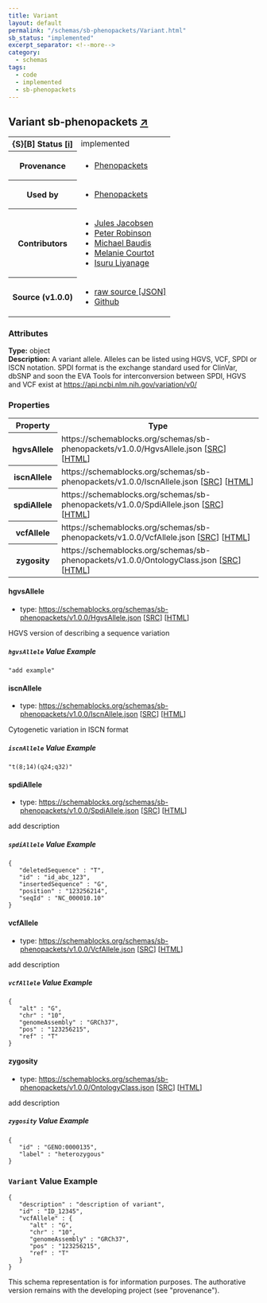 ```yaml
---
title: Variant
layout: default
permalink: "/schemas/sb-phenopackets/Variant.html"
sb_status: "implemented"
excerpt_separator: <!--more-->
category:
  - schemas
tags:
  - code
  - implemented
  - sb-phenopackets
---
```



<div id="schema-header-title">
  <h2>Variant <span id="schema-header-title-project">sb-phenopackets <a href="https://github.com/ga4gh-schemablocks/sb-phenopackets" target="_BLANK">&nearr;</a></span> </h2>
</div>

<table id="schema-header-table">
  <tr>
    <th>{S}[B] Status <a href="https://schemablocks.org/about/sb-status-levels.html">[i]</a></th>
    <td><div id="schema-header-status">implemented</div></td>
  </tr>

  <tr>
    <th>Provenance</th>
    <td>
      <ul>
<li><a href="https://github.com/phenopackets/phenopacket-schema/blob/master/docs/variant.rst">Phenopackets</a></li>
      </ul>
    </td>
  </tr>
  <tr>
    <th>Used by</th>
    <td>
      <ul>
<li><a href="https://github.com/phenopackets/phenopacket-schema/blob/master/docs/variant.rst">Phenopackets</a></li>
      </ul>
    </td>
  </tr>

<!--more-->

  <tr>
    <th>Contributors</th>
    <td>
      <ul>
<li><a href="https://orcid.org/0000-0002-3265-15918">Jules Jacobsen</a></li>
<li><a href="https://orcid.org/0000-0002-0736-91998">Peter Robinson</a></li>
<li><a href="https://orcid.org/0000-0002-9903-4248">Michael Baudis</a></li>
<li><a href="https://orcid.org/0000-0002-9551-6370">Melanie Courtot</a></li>
<li><a href="https://orcid.org/0000-0002-4839-5158">Isuru Liyanage</a></li>
      </ul>
    </td>
  </tr>
  <tr>
    <th>Source (v1.0.0)</th>
    <td>
      <ul>
        <li><a href="current/Variant.json" target="_BLANK">raw source [JSON]</a></li>
        <li><a href="https://github.com/ga4gh-schemablocks/sb-phenopackets/blob/master/schemas/Variant.yaml" target="_BLANK">Github</a></li>
      </ul>
    </td>
  </tr>
</table>

<div id="schema-attributes-title">
  <h3>Attributes</h3>
</div>

  
__Type:__ object  
__Description:__ A variant allele. Alleles can be listed using HGVS, VCF, SPDI or ISCN notation.
SPDI format is the exchange standard used for ClinVar, dbSNP and soon the EVA
Tools for interconversion between SPDI, HGVS and VCF exist at https://api.ncbi.nlm.nih.gov/variation/v0/

### Properties

<table id="schema-properties-table">
  <tr>
    <th>Property</th>
    <th>Type</th>
  </tr>
  <tr>
    <th>hgvsAllele</th>
    <td>https://schemablocks.org/schemas/sb-phenopackets/v1.0.0/HgvsAllele.json [<a href="https://schemablocks.org/schemas/sb-phenopackets/v1.0.0/HgvsAllele.json" target="_BLANK">SRC</a>] [<a href="https://schemablocks.org/schemas/sb-phenopackets/HgvsAllele.html" target="_BLANK">HTML</a>]</td>
  </tr>
  <tr>
    <th>iscnAllele</th>
    <td>https://schemablocks.org/schemas/sb-phenopackets/v1.0.0/IscnAllele.json [<a href="https://schemablocks.org/schemas/sb-phenopackets/v1.0.0/IscnAllele.json" target="_BLANK">SRC</a>] [<a href="https://schemablocks.org/schemas/sb-phenopackets/IscnAllele.html" target="_BLANK">HTML</a>]</td>
  </tr>
  <tr>
    <th>spdiAllele</th>
    <td>https://schemablocks.org/schemas/sb-phenopackets/v1.0.0/SpdiAllele.json [<a href="https://schemablocks.org/schemas/sb-phenopackets/v1.0.0/SpdiAllele.json" target="_BLANK">SRC</a>] [<a href="https://schemablocks.org/schemas/sb-phenopackets/SpdiAllele.html" target="_BLANK">HTML</a>]</td>
  </tr>
  <tr>
    <th>vcfAllele</th>
    <td>https://schemablocks.org/schemas/sb-phenopackets/v1.0.0/VcfAllele.json [<a href="https://schemablocks.org/schemas/sb-phenopackets/v1.0.0/VcfAllele.json" target="_BLANK">SRC</a>] [<a href="https://schemablocks.org/schemas/sb-phenopackets/VcfAllele.html" target="_BLANK">HTML</a>]</td>
  </tr>
  <tr>
    <th>zygosity</th>
    <td>https://schemablocks.org/schemas/sb-phenopackets/v1.0.0/OntologyClass.json [<a href="https://schemablocks.org/schemas/sb-phenopackets/v1.0.0/OntologyClass.json" target="_BLANK">SRC</a>] [<a href="https://schemablocks.org/schemas/sb-phenopackets/OntologyClass.html" target="_BLANK">HTML</a>]</td>
  </tr>

</table>


#### hgvsAllele

* type: https://schemablocks.org/schemas/sb-phenopackets/v1.0.0/HgvsAllele.json [<a href="https://schemablocks.org/schemas/sb-phenopackets/v1.0.0/HgvsAllele.json" target="_BLANK">SRC</a>] [<a href="https://schemablocks.org/schemas/sb-phenopackets/HgvsAllele.html" target="_BLANK">HTML</a>]

HGVS version of describing a sequence variation

##### `hgvsAllele` Value Example  

```
"add example"
```

#### iscnAllele

* type: https://schemablocks.org/schemas/sb-phenopackets/v1.0.0/IscnAllele.json [<a href="https://schemablocks.org/schemas/sb-phenopackets/v1.0.0/IscnAllele.json" target="_BLANK">SRC</a>] [<a href="https://schemablocks.org/schemas/sb-phenopackets/IscnAllele.html" target="_BLANK">HTML</a>]

Cytogenetic variation in ISCN format

##### `iscnAllele` Value Example  

```
"t(8;14)(q24;q32)"
```

#### spdiAllele

* type: https://schemablocks.org/schemas/sb-phenopackets/v1.0.0/SpdiAllele.json [<a href="https://schemablocks.org/schemas/sb-phenopackets/v1.0.0/SpdiAllele.json" target="_BLANK">SRC</a>] [<a href="https://schemablocks.org/schemas/sb-phenopackets/SpdiAllele.html" target="_BLANK">HTML</a>]

add description

##### `spdiAllele` Value Example  

```
{
   "deletedSequence" : "T",
   "id" : "id_abc_123",
   "insertedSequence" : "G",
   "position" : "123256214",
   "seqId" : "NC_000010.10"
}
```

#### vcfAllele

* type: https://schemablocks.org/schemas/sb-phenopackets/v1.0.0/VcfAllele.json [<a href="https://schemablocks.org/schemas/sb-phenopackets/v1.0.0/VcfAllele.json" target="_BLANK">SRC</a>] [<a href="https://schemablocks.org/schemas/sb-phenopackets/VcfAllele.html" target="_BLANK">HTML</a>]

add description

##### `vcfAllele` Value Example  

```
{
   "alt" : "G",
   "chr" : "10",
   "genomeAssembly" : "GRCh37",
   "pos" : "123256215",
   "ref" : "T"
}
```

#### zygosity

* type: https://schemablocks.org/schemas/sb-phenopackets/v1.0.0/OntologyClass.json [<a href="https://schemablocks.org/schemas/sb-phenopackets/v1.0.0/OntologyClass.json" target="_BLANK">SRC</a>] [<a href="https://schemablocks.org/schemas/sb-phenopackets/OntologyClass.html" target="_BLANK">HTML</a>]

add description

##### `zygosity` Value Example  

```
{
   "id" : "GENO:0000135",
   "label" : "heterozygous"
}
```


### `Variant` Value Example  

```
{
   "description" : "description of variant",
   "id" : "ID_12345",
   "vcfAllele" : {
      "alt" : "G",
      "chr" : "10",
      "genomeAssembly" : "GRCh37",
      "pos" : "123256215",
      "ref" : "T"
   }
}
```
<div id="schema-footer">
This schema representation is for information purposes. The authorative 
version remains with the developing project (see "provenance").
</div>


